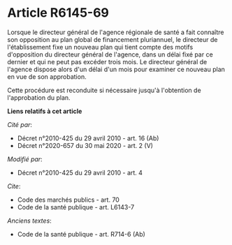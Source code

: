 # Article R6145-69

Lorsque le directeur général de l'agence régionale de santé a fait connaître son opposition au plan global de financement
pluriannuel, le directeur de l'établissement fixe un nouveau plan qui tient compte des motifs d'opposition du directeur
général de l'agence, dans un délai fixé par ce dernier et qui ne peut pas excéder trois mois. Le directeur général de
l'agence dispose alors d'un délai d'un mois pour examiner ce nouveau plan en vue de son approbation. 

Cette procédure est reconduite si nécessaire jusqu'à l'obtention de l'approbation du plan.

**Liens relatifs à cet article**

_Cité par_:

  - Décret n°2010-425 du 29 avril 2010 - art. 16 (Ab)
  - Décret n°2020-657 du 30 mai 2020 - art. 2 (V)

_Modifié par_:

  - Décret n°2010-425 du 29 avril 2010 - art. 4

_Cite_:

  - Code des marchés publics - art. 70
  - Code de la santé publique - art. L6143-7

_Anciens textes_:

  - Code de la santé publique - art. R714-6 (Ab)
